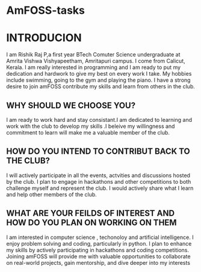 # **AmFOSS-tasks**

# INTRODUCION

I am Rishik Raj P,a first year BTech Comuter Science undergraduate at Amrita Vishwa Vishyapeetham, Amritapuri campus.
I come from Calicut, Kerala. I am really interested in programming and I am ready to put my dedication and hardwork to give my best on every work I take. My hobbies include swimming, going to the gym and playing the piano. I have a strong desire to join amFOSS contribute my skills and learn from others in the club.


## WHY SHOULD WE CHOOSE YOU?

I am ready to work hard and stay consistant.I am dedicated to learning and work with the club to develop my skills .I beleive my willingness and commitment to learn will make me a valuable member of the club.


## HOW DO YOU INTEND TO CONTRIBUT BACK TO THE CLUB?

I will actively participate in all the events, actvities and discussions hosted by the club. I plan to engage in hackathons and other competitions to both challenge myself and represent the club. I would actively share what I learn and help other members of the club.


## WHAT ARE YOUR FEILDS OF INTEREST AND HOW DO YOU PLAN ON WORKING ON THEM

I am interested in computer science , techonoloy and artificial intelligence. I enjoy problem solving and coding, particularly in python. I plan to enhance my skills by actively participating in hackathons and coding competitions. Joining amFOSS will provide me with valuable opportunities to collaborate on real-world projects, gain mentorship, and dive deeper into my interests
